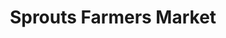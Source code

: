 ---
title: "Sprouts Farmers Market"
url: /port-st-lucie/sprouts-farmers-market/
shop: Supermarkt
---
